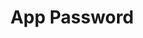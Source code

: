 ---
title: App Password
layout: default
description: 
nav_order: 1
parent: Pengaturan dan Fitur
permalink: /password
last_modified_date: 2023-12-15 01:13
---